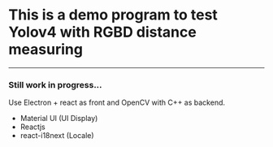 # This is a demo program to test Yolov4 with RGBD distance measuring
---

### Still work in progress...


Use Electron + react as front and OpenCV with C++ as backend.

+ Material UI (UI Display)
+ Reactjs     
+ react-i18next (Locale)
